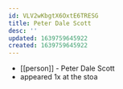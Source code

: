 ```yaml
---
id: VLV2wKbgtX6OxtE6TRESG
title: Peter Dale Scott
desc: ''
updated: 1639759645922
created: 1639759645922
---
```



- [[person]] - Peter Dale Scott
- appeared 1x at the stoa
